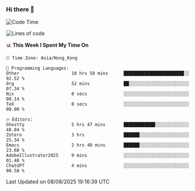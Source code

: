 ### Hi there 👋

<!--
**nicehiro/nicehiro** is a ✨ _special_ ✨ repository because its `README.md` (this file) appears on your GitHub profile.

Here are some ideas to get you started:

- 🔭 I’m currently working on ...
- 🌱 I’m currently learning ...
- 👯 I’m looking to collaborate on ...
- 🤔 I’m looking for help with ...
- 💬 Ask me about ...
- 📫 How to reach me: ...
- 😄 Pronouns: ...
- ⚡ Fun fact: ...
-->

<!--START_SECTION:waka-->
![Code Time](http://img.shields.io/badge/Code%20Time-870%20hrs%202%20mins-blue)

![Lines of code](https://img.shields.io/badge/From%20Hello%20World%20I%27ve%20Written-1.7%20million%20lines%20of%20code-blue)

📊 **This Week I Spent My Time On** 

```text
🕑︎ Time Zone: Asia/Hong_Kong

💬 Programming Languages: 
Other                    10 hrs 58 mins      ███████████████████████░░   92.52 % 
Org                      52 mins             ██░░░░░░░░░░░░░░░░░░░░░░░   07.34 % 
Nix                      0 secs              ░░░░░░░░░░░░░░░░░░░░░░░░░   00.14 % 
TeX                      0 secs              ░░░░░░░░░░░░░░░░░░░░░░░░░   00.00 % 

🔥 Editors: 
Ghostty                  5 hrs 47 mins       ████████████░░░░░░░░░░░░░   48.84 % 
Zotero                   3 hrs               ██████░░░░░░░░░░░░░░░░░░░   25.34 % 
Emacs                    2 hrs 48 mins       ██████░░░░░░░░░░░░░░░░░░░   23.68 % 
AdobeIllustrator2025     9 mins              ░░░░░░░░░░░░░░░░░░░░░░░░░   01.40 % 
ChatGPT                  4 mins              ░░░░░░░░░░░░░░░░░░░░░░░░░   00.58 % 
```


 Last Updated on 08/08/2025 19:16:39 UTC
<!--END_SECTION:waka-->
